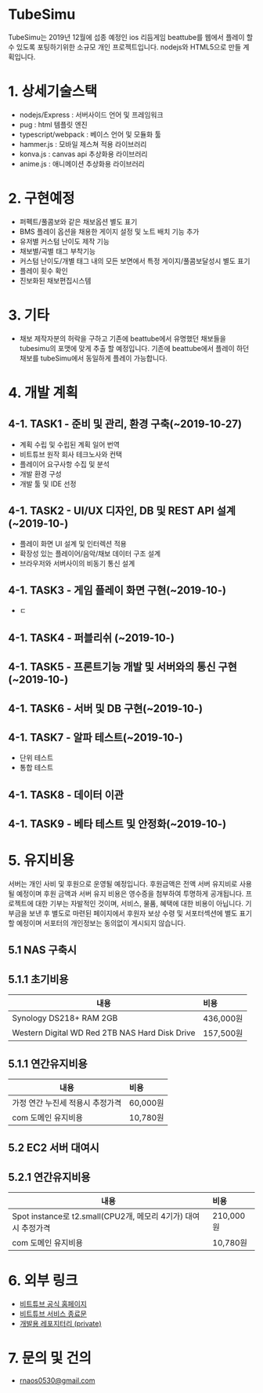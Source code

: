 # **TubeSimu**
TubeSimu는 2019년 12월에 섭종 예정인 ios 리듬게임 beattube를 웹에서 플레이 할 수 있도록 포팅하기위한 소규모 개인 프로젝트입니다. nodejs와 HTML5으로 만들 계획입니다.

# **1. 상세기술스택**
* nodejs/Express : 서버사이드 언어 및 프레임워크
* pug : html 템플릿 엔진
* typescript/webpack : 베이스 언어 및 모듈화 툴
* hammer.js : 모바일 제스쳐 적용 라이브러리
* konva.js : canvas api 추상화용 라이브러리
* anime.js : 애니메이션 추상화용 라이브러리

# **2. 구현예정**
* 퍼펙트/풀콤보와 같은 채보옵션 별도 표기 
* BMS 플레이 옵션을 채용한 게이지 설정 및 노트 배치 기능 추가
* 유저별 커스텀 난이도 제작 기능 
* 채보별/곡별 태그 부착기능 
* 커스텀 난이도/개별 태그 내의 모든 보면에서 특정 게이지/풀콤보달성시 별도 표기
* 플레이 횟수 확인
* 진보화된 채보편집시스템


# **3. 기타**
* 채보 제작자분의 허락을 구하고 기존에 beattube에서 유명했던 채보들을 tubesimu의 포맷에 맞게 추출 할 예정입니다. 기존에 beattube에서 플레이 하던 채보를 tubeSimu에서 동일하게 플레이 가능합니다. 

# **4. 개발 계획**
## **4-1. TASK1 - 준비 및 관리, 환경 구축(~2019-10-27)**
* 계획 수립 및 수립된 계획 일어 번역
* 비트튜브 원작 회사 테크노사와 컨택
* 플레이어 요구사항 수집 및 분석
* 개발 환경 구성
* 개발 툴 및 IDE 선정


## **4-1. TASK2 - UI/UX 디자인, DB 및 REST API 설계(~2019-10-)**
* 플레이 화면 UI 설계 및 인터렉션 적용
* 확장성 있는 플레이어/음악/채보 데이터 구조 설계
* 브라우저와 서버사이의 비동기 통신 설계

## **4-1. TASK3 - 게임 플레이 화면 구현(~2019-10-)**
* ㄷ


## **4-1. TASK4 - 퍼블리쉬 (~2019-10-)**


## **4-1. TASK5 - 프론트기능 개발 및 서버와의 통신 구현 (~2019-10-)**

## **4-1. TASK6 - 서버 및 DB 구현(~2019-10-)**

## **4-1. TASK7 - 알파 테스트(~2019-10-)**
* 단위 테스트
* 통합 테스트

## **4-1. TASK8 - 데이터 이관**

## **4-1. TASK9 - 베타 테스트 및 안정화(~2019-10-)**

# **5. 유지비용**
서버는 개인 사비 및 후원으로 운영될 예정입니다. 후원금액은 전액 서버 유지비로 사용 될 예정이며 후원 금액과 서버 유지 비용은 영수증을 첨부하여 투명하게 공개됩니다. 프로젝트에 대한 기부는 자발적인 것이며, 서비스, 물품, 혜택에 대한 비용이 아닙니다. 기부금을 보낸 후 별도로 마련된 페이지에서 후원자 보상 수령 및 서포터섹션에 별도 표기 할 예정이며 서포터의 개인정보는 동의없이 게시되지 않습니다.


## 5.1 NAS 구축시

## 5.1.1 초기비용
| 내용 | 비용 |
|------|:----|
|Synology DS218+ RAM 2GB|436,000원|
|Western Digital WD Red 2TB NAS Hard Disk Drive |157,500원|

## 5.1.1 연간유지비용
| 내용 | 비용 |
|------|:----|
|가정 연간 누진세 적용시 추정가격|60,000원| 
|com 도메인 유지비용 |10,780원|

## 5.2 EC2 서버 대여시
## 5.2.1 연간유지비용
| 내용 | 비용 |
|------|:----|
|Spot instance로 t2.small(CPU2개, 메모리 4기가) 대여시 추정가격|210,000원|
|com 도메인 유지비용 |10,780원|

# **6. 외부 링크**
* [비트튜브 공식 홈페이지](https://beattube.net/ "비트튜브 공식 홈페이지")
* [비트튜브 서비스 종료문](https://twitter.com/himajin314159/status/1182264020012654592 "비트튜브 서비스 종료문")
* [개발용 레포지터리 (private)](https://github.com/byongshintv/tubesimu.develop)

# **7. 문의 및 건의**
* [rnaos0530@gmail.com](rnaos0530@gmail.com "이메일")